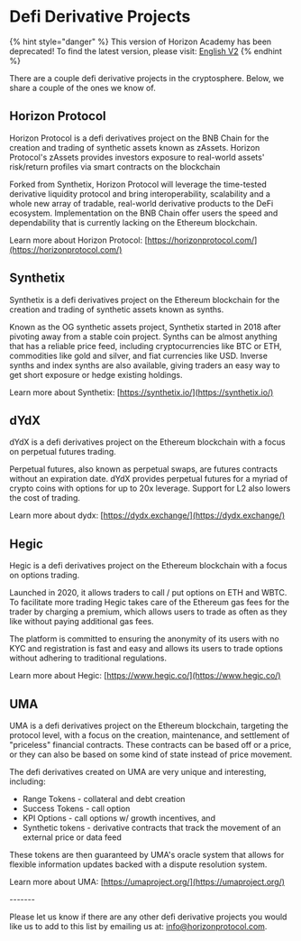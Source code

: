 # Defi Derivative Projects

{% hint style="danger" %}
This version of Horizon Academy has been deprecated! To find the latest version, please visit: [English V2](https://academy.horizonprotocol.com/)
{% endhint %}

There are a couple defi derivative projects in the cryptosphere. Below, we share a couple of the ones we know of.

## Horizon Protocol

Horizon Protocol is a defi derivatives project on the BNB Chain for the creation and trading of synthetic assets known as zAssets. Horizon Protocol's zAssets provides investors exposure to real-world assets' risk/return profiles via smart contracts on the blockchain

Forked from Synthetix, Horizon Protocol will leverage the time-tested derivative liquidity protocol and bring interoperability, scalability and a whole new array of tradable, real-world derivative products to the DeFi ecosystem. Implementation on the BNB Chain offer users the speed and dependability that is currently lacking on the Ethereum blockchain.

Learn more about Horizon Protocol: [https://horizonprotocol.com/](https://horizonprotocol.com/)

## Synthetix

Synthetix is a defi derivatives project on the Ethereum blockchain for the creation and trading of synthetic assets known as synths.

Known as the OG synthetic assets project, Synthetix started in 2018 after pivoting away from a stable coin project. Synths can be almost anything that has a reliable price feed, including cryptocurrencies like BTC or ETH, commodities like gold and silver, and fiat currencies like USD. Inverse synths and index synths are also available, giving traders an easy way to get short exposure or hedge existing holdings.

Learn more about Synthetix: [https://synthetix.io/](https://synthetix.io/)

## dYdX

dYdX is a defi derivatives project on the Ethereum blockchain with a focus on perpetual futures trading.

Perpetual futures, also known as perpetual swaps, are futures contracts without an expiration date. dYdX provides perpetual futures for a myriad of crypto coins with options for up to 20x leverage. Support for L2 also lowers the cost of trading.

Learn more about dydx: [https://dydx.exchange/](https://dydx.exchange/)

## Hegic

Hegic is a defi derivatives project on the Ethereum blockchain with a focus on options trading.

Launched in 2020, it allows traders to call / put options on ETH and WBTC. To facilitate more trading Hegic takes care of the Ethereum gas fees for the trader by charging a premium, which allows users to trade as often as they like without paying additional gas fees.

The platform is committed to ensuring the anonymity of its users with no KYC and registration is fast and easy and allows its users to trade options without adhering to traditional regulations.

Learn more about Hegic: [https://www.hegic.co/](https://www.hegic.co/)

## UMA

UMA is a defi derivatives project on the Ethereum blockchain, targeting the protocol level, with a focus on the creation, maintenance, and settlement of "priceless" financial contracts. These contracts can be based off or a price, or they can also be based on some kind of state instead of price movement.

The defi derivatives created on UMA are very unique and interesting, including:

* Range Tokens - collateral and debt creation
* Success Tokens - call option
* KPI Options - call options w/ growth incentives, and
* Synthetic tokens - derivative contracts that track the movement of an external price or data feed

These tokens are then guaranteed by UMA's oracle system that allows for flexible information updates backed with a dispute resolution system.

Learn more about UMA: [https://umaproject.org/](https://umaproject.org/)

\-------

Please let us know if there are any other defi derivative projects you would like us to add to this list by emailing us at: info@horizonprotocol.com.
